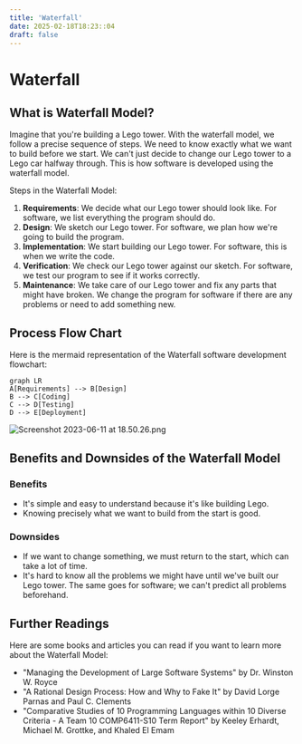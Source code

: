 ```yaml
---
title: 'Waterfall'
date: 2025-02-18T18:23::04
draft: false
---
```


# Waterfall

## What is Waterfall Model?

Imagine that you're building a Lego tower. With the waterfall model, we follow a precise sequence of steps. We need to know exactly what we want to build before we start. We can't just decide to change our Lego tower to a Lego car halfway through. This is how software is developed using the waterfall model.

Steps in the Waterfall Model:

1. **Requirements**: We decide what our Lego tower should look like. For software, we list everything the program should do.
2. **Design**: We sketch our Lego tower. For software, we plan how we're going to build the program.
3. **Implementation**: We start building our Lego tower. For software, this is when we write the code.
4. **Verification**: We check our Lego tower against our sketch. For software, we test our program to see if it works correctly.
5. **Maintenance**: We take care of our Lego tower and fix any parts that might have broken. We change the program for software if there are any problems or need to add something new.

## Process Flow Chart

Here is the mermaid representation of the Waterfall software development flowchart:

```mermaid
graph LR
A[Requirements] --> B[Design]
B --> C[Coding]
C --> D[Testing]
D --> E[Deployment]
```

![Screenshot 2023-06-11 at 18.50.26.png](Waterfall%200448ddfc212b4a9aa7cb58f34f50a044/Screenshot_2023-06-11_at_18.50.26.png)

## Benefits and Downsides of the Waterfall Model

### Benefits

- It's simple and easy to understand because it's like building Lego.
- Knowing precisely what we want to build from the start is good.

### Downsides

- If we want to change something, we must return to the start, which can take a lot of time.
- It's hard to know all the problems we might have until we've built our Lego tower. The same goes for software; we can't predict all problems beforehand.

## Further Readings

Here are some books and articles you can read if you want to learn more about the Waterfall Model:

- "Managing the Development of Large Software Systems" by Dr. Winston W. Royce
- "A Rational Design Process: How and Why to Fake It" by David Lorge Parnas and Paul C. Clements
- "Comparative Studies of 10 Programming Languages within 10 Diverse Criteria - A Team 10 COMP6411-S10 Term Report" by Keeley Erhardt, Michael M. Grottke, and Khaled El Emam
